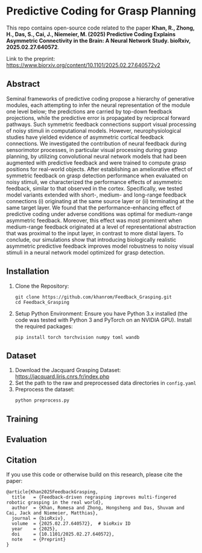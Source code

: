 # Predictive Coding for Grasp Planning
This repo contains open-source code related to the paper **Khan, R., Zhong, H., Das, S., Cai, J., Niemeier, M. (2025) Predictive Coding Explains Asymmetric Connectivity in the Brain: A Neural Network Study. bioRxiv, 2025.02.27.640572**.  

Link to the preprint: https://www.biorxiv.org/content/10.1101/2025.02.27.640572v2

## Abstract
Seminal frameworks of predictive coding propose a hierarchy of generative modules, each attempting to infer the neural representation of the module one level below; the predictions are carried by top-down feedback projections, while the predictive error is propagated by reciprocal forward pathways. Such symmetric feedback connections support visual processing of noisy stimuli in computational models. However, neurophysiological studies have yielded evidence of asymmetric cortical feedback connections. We investigated the contribution of neural feedback during sensorimotor processes, in particular visual processing during grasp planning, by utilizing convolutional neural network models that had been augmented with predictive feedback and were trained to compute grasp positions for real-world objects. After establishing an ameliorative effect of symmetric feedback on grasp detection performance when evaluated on noisy stimuli, we characterized the performance effects of asymmetric feedback, similar to that observed in the cortex. Specifically, we tested model variants extended with short-, medium- and long-range feedback connections (i) originating at the same source layer or (ii) terminating at the same target layer. We found that the performance-enhancing effect of predictive coding under adverse conditions was optimal for medium-range asymmetric feedback. Moreover, this effect was most prominent when medium-range feedback originated at a level of representational abstraction that was proximal to the input layer, in contrast to more distal layers. To conclude, our simulations show that introducing biologically realistic asymmetric predictive feedback improves model robustness to noisy visual stimuli in a neural network model optimized for grasp detection.

## Installation
1. Clone the Repository:
   ```
   git clone https://github.com/khanrom/Feedback_Grasping.git
   cd Feedback_Grasping
   ```
2. Setup Python Environment: Ensure you have Python 3.x installed (the code was tested with Python 3 and PyTorch on an NVIDIA GPU). Install the required packages:
   ```
   pip install torch torchvision numpy toml wandb
   ```
## Dataset
1. Download the Jacquard Grasping Dataset: https://jacquard.liris.cnrs.fr/index.php
2. Set the path to the raw and preprocessed data directories in `config.yaml`
3. Preprocess the dataset:
   ```
   python preprocess.py
   ```
   
## Training

## Evaluation

## Citation
If you use this code or otherwise build on this research, please cite the paper:
```
@article{Khan2025FeedbackGrasping,
  title   = {Feedback-driven regrasping improves multi-fingered robotic grasping in the real world},
  author  = {Khan, Romesa and Zhong, Hongsheng and Das, Shuvam and Cai, Jack and Niemeier, Matthias},
  journal = {bioRxiv},
  volume  = {2025.02.27.640572},  # bioRxiv ID
  year    = {2025},
  doi     = {10.1101/2025.02.27.640572},
  note    = {Preprint}
}
```








